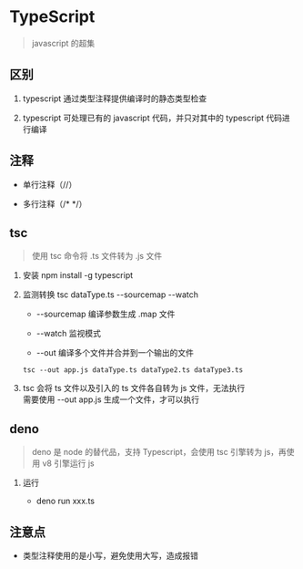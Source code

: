 # TypeScript

> javascript 的超集

## 区别

1. typescript 通过类型注释提供编译时的静态类型检查

2. typescript 可处理已有的 javascript 代码，并只对其中的 typescript 代码进行编译

## 注释

* 单行注释（//）

* 多行注释（/* */）

## tsc

> 使用 tsc 命令将 .ts 文件转为 .js 文件

1. 安装 npm install -g typescript

2. 监测转换 tsc dataType.ts --sourcemap --watch

    * --sourcemap 编译参数生成 .map 文件
    
    * --watch 监视模式
    
    * --out 编译多个文件并合并到一个输出的文件
    ~~~
    tsc --out app.js dataType.ts dataType2.ts dataType3.ts
    ~~~
    
3.  tsc 会将 ts 文件以及引入的 ts 文件各自转为 js 文件，无法执行   
    需要使用 --out app.js 生成一个文件，才可以执行

## deno

> deno 是 node 的替代品，支持 Typescript，会使用 tsc 引擎转为 js，再使用 v8 引擎运行 js

1. 运行
    
    * deno run xxx.ts

## 注意点

* 类型注释使用的是小写，避免使用大写，造成报错
